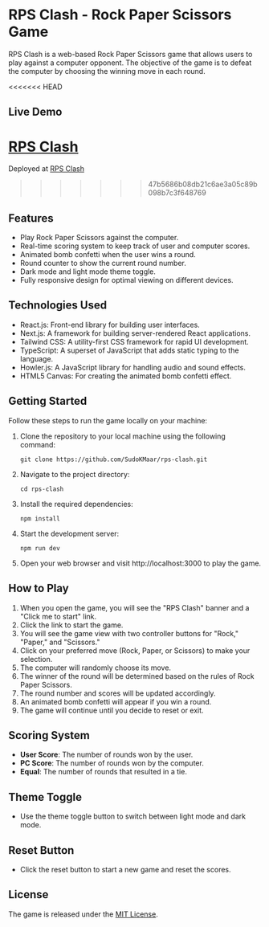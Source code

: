 # RPS Clash - Rock Paper Scissors Game

RPS Clash is a web-based Rock Paper Scissors game that allows users to play against a computer opponent. The objective of the game is to defeat the computer by choosing the winning move in each round.

<<<<<<< HEAD
## Live Demo

[RPS Clash](https://rps-clash.vercel.app/)
=======
Deployed at [RPS Clash](https://rps-clash.vercel.app/)
>>>>>>> 47b5686b08db21c6ae3a05c89b098b7c3f648769

## Features

- Play Rock Paper Scissors against the computer.
- Real-time scoring system to keep track of user and computer scores.
- Animated bomb confetti when the user wins a round.
- Round counter to show the current round number.
- Dark mode and light mode theme toggle.
- Fully responsive design for optimal viewing on different devices.

## Technologies Used

- React.js: Front-end library for building user interfaces.
- Next.js: A framework for building server-rendered React applications.
- Tailwind CSS: A utility-first CSS framework for rapid UI development.
- TypeScript: A superset of JavaScript that adds static typing to the language.
- Howler.js: A JavaScript library for handling audio and sound effects.
- HTML5 Canvas: For creating the animated bomb confetti effect.

## Getting Started

Follow these steps to run the game locally on your machine:

1. Clone the repository to your local machine using the following command:

   ```
   git clone https://github.com/SudoKMaar/rps-clash.git
   ```

2. Navigate to the project directory:

   ```
   cd rps-clash
   ```

3. Install the required dependencies:

   ```
   npm install
   ```

4. Start the development server:

   ```
   npm run dev
   ```

5. Open your web browser and visit http://localhost:3000 to play the game.

## How to Play

1. When you open the game, you will see the "RPS Clash" banner and a "Click me to start" link.
2. Click the link to start the game.
3. You will see the game view with two controller buttons for "Rock," "Paper," and "Scissors."
4. Click on your preferred move (Rock, Paper, or Scissors) to make your selection.
5. The computer will randomly choose its move.
6. The winner of the round will be determined based on the rules of Rock Paper Scissors.
7. The round number and scores will be updated accordingly.
8. An animated bomb confetti will appear if you win a round.
9. The game will continue until you decide to reset or exit.

## Scoring System

- **User Score**: The number of rounds won by the user.
- **PC Score**: The number of rounds won by the computer.
- **Equal**: The number of rounds that resulted in a tie.

## Theme Toggle

- Use the theme toggle button to switch between light mode and dark mode.

## Reset Button

- Click the reset button to start a new game and reset the scores.

## License

The game is released under the [MIT License](LICENSE).
